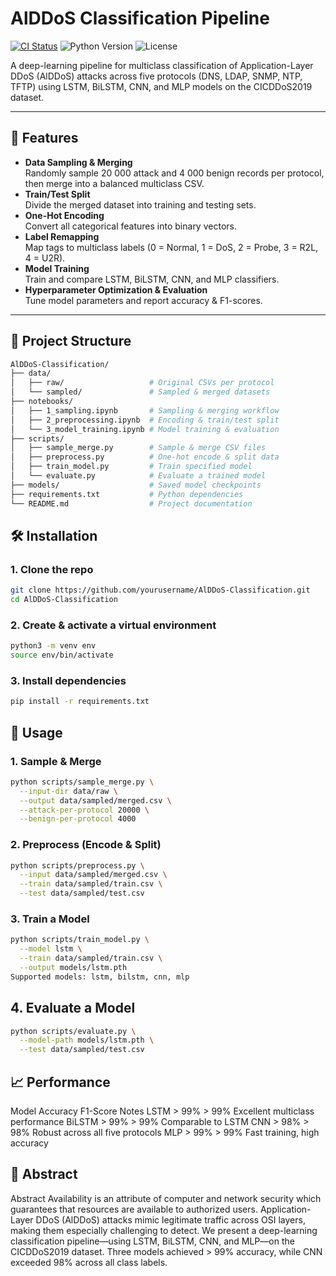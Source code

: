# AlDDoS Classification Pipeline

[![CI Status](https://github.com/yourusername/AlDDoS-Classification/actions/workflows/ci.yml/badge.svg)](https://github.com/yourusername/AlDDoS-Classification/actions)
![Python Version](https://img.shields.io/badge/python-3.8%2B-blue)
![License](https://img.shields.io/badge/license-MIT-green)

A deep-learning pipeline for multiclass classification of Application-Layer DDoS (AlDDoS) attacks across five protocols (DNS, LDAP, SNMP, NTP, TFTP) using LSTM, BiLSTM, CNN, and MLP models on the CICDDoS2019 dataset.

---

## 🚀 Features

- **Data Sampling & Merging**  
  Randomly sample 20 000 attack and 4 000 benign records per protocol, then merge into a balanced multiclass CSV.
- **Train/Test Split**  
  Divide the merged dataset into training and testing sets.
- **One-Hot Encoding**  
  Convert all categorical features into binary vectors.
- **Label Remapping**  
  Map tags to multiclass labels (0 = Normal, 1 = DoS, 2 = Probe, 3 = R2L, 4 = U2R).
- **Model Training**  
  Train and compare LSTM, BiLSTM, CNN, and MLP classifiers.
- **Hyperparameter Optimization & Evaluation**  
  Tune model parameters and report accuracy & F1-scores.

---

## 📁 Project Structure

```bash
AlDDoS-Classification/
├── data/
│   ├── raw/                   # Original CSVs per protocol
│   └── sampled/               # Sampled & merged datasets
├── notebooks/
│   ├── 1_sampling.ipynb       # Sampling & merging workflow
│   ├── 2_preprocessing.ipynb  # Encoding & train/test split
│   └── 3_model_training.ipynb # Model training & evaluation
├── scripts/
│   ├── sample_merge.py        # Sample & merge CSV files
│   ├── preprocess.py          # One-hot encode & split data
│   ├── train_model.py         # Train specified model
│   └── evaluate.py            # Evaluate a trained model
├── models/                    # Saved model checkpoints
├── requirements.txt           # Python dependencies
└── README.md                  # Project documentation

```
## 🛠 Installation
### 1. Clone the repo

``` bash
git clone https://github.com/yourusername/AlDDoS-Classification.git
cd AlDDoS-Classification

```
### 2. Create & activate a virtual environment

``` bash
python3 -m venv env
source env/bin/activate

```
### 3. Install dependencies

``` bash
pip install -r requirements.txt

```
## 🚀 Usage
### 1. Sample & Merge
```bash
python scripts/sample_merge.py \
  --input-dir data/raw \
  --output data/sampled/merged.csv \
  --attack-per-protocol 20000 \
  --benign-per-protocol 4000
```
### 2. Preprocess (Encode & Split)
```bash
python scripts/preprocess.py \
  --input data/sampled/merged.csv \
  --train data/sampled/train.csv \
  --test data/sampled/test.csv
```
### 3. Train a Model

```bash
python scripts/train_model.py \
  --model lstm \
  --train data/sampled/train.csv \
  --output models/lstm.pth
Supported models: lstm, bilstm, cnn, mlp

```
## 4. Evaluate a Model
```bash
python scripts/evaluate.py \
  --model-path models/lstm.pth \
  --test data/sampled/test.csv
```
## 📈 Performance

Model	Accuracy	F1-Score	Notes
LSTM	> 99%	> 99%	Excellent multiclass performance
BiLSTM	> 99%	> 99%	Comparable to LSTM
CNN	> 98%	> 98%	Robust across all five protocols
MLP	> 99%	> 99%	Fast training, high accuracy

## 📄 Abstract
Abstract
Availability is an attribute of computer and network security which guarantees that resources are available to authorized users. Application-Layer DDoS (AlDDoS) attacks mimic legitimate traffic across OSI layers, making them especially challenging to detect. We present a deep-learning classification pipeline—using LSTM, BiLSTM, CNN, and MLP—on the CICDDoS2019 dataset. Three models achieved > 99% accuracy, while CNN exceeded 98% across all class labels.
